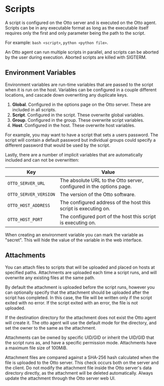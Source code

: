 # Scripts

A script is configured on the Otto server and is executed on the Otto agent. Scripts can be in any executable format as
long as the executable itself requires only the first and only parameter being the path to the script.

For example: `bash <script>`, `python <python file>`.

An Otto agent can run multiple scripts in parallel, and scripts can be aborted by the user during execution. Aborted
scripts are killed with SIGTERM.

## Environment Variables

Environment variables are run-time variables that are passed to the script when it is run on the host. Variables can be
configured in a couple different locations, and cascade down overwriting any duplicate keys.

1. **Global**. Configured in the options page on the Otto server. These are included in all scripts.
2. **Script**. Configured in the script. These overwrite global variables.
3. **Group**. Configured in the group. These overwrite script variables.
4. **Host**. Configured in the host. These overwrite host variables.

For example, you may want to have a script that sets a users password. The script will contain a default password but
individual groups could specify a different password that would be used by the script.

Lastly, there are a number of implicit variables that are automatically included and can not be overwritten:

|Key|Value|
|-|-|
|`OTTO_SERVER_URL`|The absolute URL to the Otto server, configured in the options page.|
|`OTTO_SERVER_VERSION`|The version of the Otto software.|
|`OTTO_HOST_ADDRESS`|The configured address of the host this script is executing on.|
|`OTTO_HOST_PORT`|The configured port of the host this script is executing on.|

When creating an environment variable you can mark the variable as "secret". This will hide the value of the variable in
the web interface.

## Attachments

You can attach files to scripts that will be uploaded and placed on hosts at specified paths. Attachments are uploaded
each time a script runs, and will overwrite any existing files at the same path.

By default the attachment is uploaded before the script runs, however you can optionally specify that the attachment
should be uploaded after the script has completed. In this case, the file will be written only if the script exited with
no error. If the script exited with an error, the file is not uploaded.

If the destination directory for the attachment does not exist the Otto agent will create it. The otto agent will use
the default mode for the directory, and set the owner to the same as the attachment.

Attachments can be owned by specific UID/GID or inherit the UID/GID that the script runs as, and have a specific
permission mode. Attachments have a maximum file size of 100MiB.

Attachment files are compared against a SHA-256 hash calculated when the file is uploaded to the Otto server. This check
occurs both on the server and the client. Do not modify the attachment file inside the Otto server's data directory
directly, as the attachment will be deleted automatically. Always update the attachment through the Otto server web UI.
